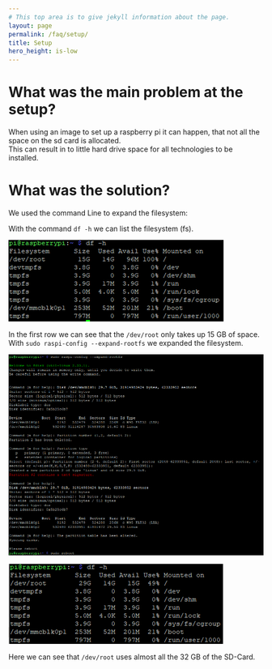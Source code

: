 ```yaml
---
# This top area is to give jekyll information about the page.
layout: page
permalink: /faq/setup/
title: Setup
hero_height: is-low
---
```


# What was the main problem at the setup?

When using an image to set up a raspberry pi it can happen, that not all the space on the sd card is allocated.  
This can result in to little hard drive space for all technologies to be installed.  

# What was the solution?

We used the command Line to expand the filesystem:  

With the command `df -h` we can list the filesystem (fs).

![Filesystem after using an image for setup](../../assets/PI-df-h-after-using-image-for-setup.png)

In the first row we can see that the `/dev/root` only takes up 15 GB of space.  
With `sudo raspi-config --expand-rootfs` we expanded the filesystem.  

![Expanding fs](../../assets/Pi-expand-rootfs.png)


![Expanded fs](../../assets/Pi-expanded-file-system.png)

Here we can see that `/dev/root` uses almost all the 32 GB of the SD-Card.

<!--- 
# Solutions that did not work

We used rufus to put an image of a 16 GB SD card on a 32 GB one which resulted in 14,98 GB unformatted space. Now we are 
trying the same with the Raspberry Pi Imager v1.4.  


https://www.easeus.com/partition-master/expand-windows-7-partition.html
https://stackoverflow.com/questions/19355036/how-to-create-an-img-image-of-a-disc-sd-card-without-including-free-space

reformatted the volume on Raspberry Pi SD card with Windows Volumemanager.

Raspberry py boot error:
```bash
Kernel panic-not syncing: VFS: unable to mount root fs on unknown-block(179,6)
```

Following [these instructions](https://raspberrypi.stackexchange.com/questions/40854/kernel-panic-not-syncing-vfs-unable-to-mount-root-fs-on-unknown-block179-6)
--->
